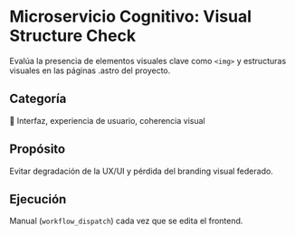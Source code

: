 
# Microservicio Cognitivo: Visual Structure Check

Evalúa la presencia de elementos visuales clave como `<img>` y estructuras visuales en las páginas .astro del proyecto.

## Categoría
🎨 Interfaz, experiencia de usuario, coherencia visual

## Propósito
Evitar degradación de la UX/UI y pérdida del branding visual federado.

## Ejecución
Manual (`workflow_dispatch`) cada vez que se edita el frontend.
